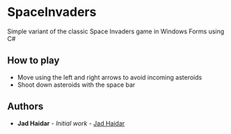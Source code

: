 # SpaceInvaders
Simple variant of the classic Space Invaders game in Windows Forms using C#

## How to play

* Move using the left and right arrows to avoid incoming asteroids
* Shoot down asteroids with the space bar

## Authors

* **Jad Haidar** - *Initial work* - [Jad Haidar](https://github.com/jadhaidar)
